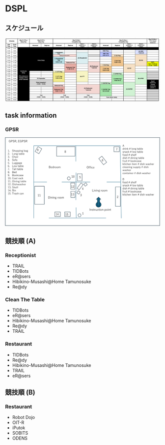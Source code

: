 # DSPL

## スケジュール
![](./dspl_schedule.png)

## task information
### GPSR
![](./GPSR_info.png)

## 競技順 (A)
### Receptionist
- TRAIL
- TIDBots
- eR@sers
- Hibikino-Musashi@Home Tamunosuke	
- Re@dy

### Clean The Table
- TIDBots
- eR@sers
- Hibikino-Musashi@Home Tamunosuke	
- Re@dy
- TRAIL

### Restaurant
- TIDBots
- Re@dy
- Hibikino-Musashi@Home Tamunosuke
- TRAIL
- eR@sers

## 競技順 (B)
### Restaurant
- Robot Dojo
- OIT-R
- iPutok
- SOBITS
- ODENS 
